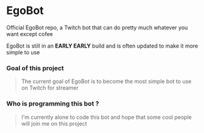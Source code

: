 # EgoBot
Official EgoBot repo, a Twitch bot that can do pretty much whatever you want except cofee  

EgoBot is still in an **EARLY EARLY** build and is often updated to make it more simple to use  
  
  
  
### Goal of this project  

> The current goal of EgoBot is to become the most simple bot to use on Twitch for streamer  

### Who is programming this bot ?  

> I'm currently alone to code this bot and hope that some cool people will join me on this project
